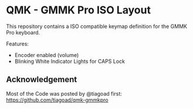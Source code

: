 # QMK - GMMK Pro ISO Layout

This repository contains a ISO compatible keymap definition for the GMMK Pro keyboard.

Features:
  - Encoder enabled (volume)
  - Blinking White Indicator Lights for CAPS Lock


## Acknowledgement

Most of the Code was posted by @tiagoad first: https://github.com/tiagoad/qmk-gmmkpro